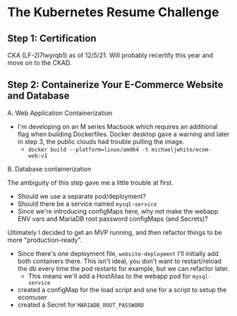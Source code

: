 # The Kubernetes Resume Challenge

## Step 1: Certification
CKA (LF-2l7lwyrqb1) as of 12/5/21. Will probably recertify this year and move on to the CKAD.

## Step 2: Containerize Your E-Commerce Website and Database

A. Web Application Containerization

 - I'm developing on an M series Macbook which requires an additional flag when building Dockerfiles. Docker desktop gave a warning and later in step 3, the public clouds had trouble pulling the image.
   - `docker build --platform=linux/amd64 -t michaeljwhite/ecom-web:v1`

B. Database containerization

The ambiguity of this step gave me a little trouble at first.
- Should we use a separate pod/deployment?
- Should there be a service named `mysql-service`
- Since we're introducing configMaps here, why not make the webapp ENV vars and MariaDB root password configMaps (and Secrets)?

Ultimately I decided to get an MVP running, and then refactor things to be more "production-ready".
- Since there's one deployment file, `website-deployment` I'll initially add both containers there. This isn't ideal, you don't want to restart/reload the db every time the pod restarts for example, but we can refactor later.
     - This means we'll add a HostAlias to the webapp pod for `mysql-service`
- created a configMap for the load script and one for a script to setup the ecomuser
- created a Secret for `MARIADB_ROOT_PASSWORD`
